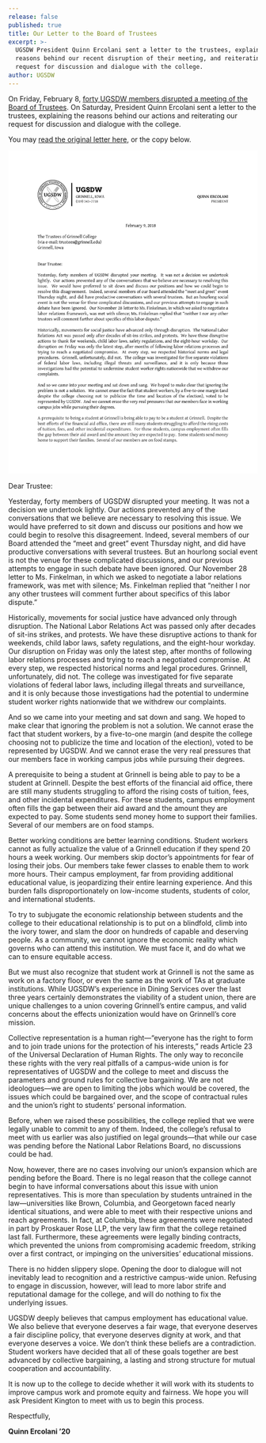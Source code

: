```yaml
---
release: false
published: true
title: Our Letter to the Board of Trustees
excerpt: >-
  UGSDW President Quinn Ercolani sent a letter to the trustees, explaining the
  reasons behind our recent disruption of their meeting, and reiterating our
  request for discussion and dialogue with the college.
author: UGSDW
---
```

On Friday, February 8, [forty UGSDW members disrupted a meeting of the Board of Trustees](/2019/02/08/trustees-walk-out-as-ugsdw-asks-for-dialogue/).  On Saturday, President Quinn Ercolani sent a letter to the trustees, explaining the reasons behind our actions and reiterating our request for discussion and dialogue with the college.

You may [read the original letter here](/assets/news/ltr020919-UGSDW-Trustees.pdf), or the copy below.

![Letter sent to Grinnell's Board of Trustees](/assets/news/ltr020919_1.jpg)

Dear Trustee:

Yesterday, forty members of UGSDW disrupted your meeting.  It was not a decision we undertook lightly.  Our actions prevented any of the conversations that we believe are necessary to resolving this issue.  We would have preferred to sit down and discuss our positions and how we could begin to resolve this disagreement.  Indeed, several members of our Board attended the “meet and greet” event Thursday night, and did have productive conversations with several trustees.  But an hourlong social event is not the venue for these complicated discussions, and our previous attempts to engage in such debate have been ignored.  Our November 28 letter to Ms. Finkelman, in which we asked to negotiate a labor relations framework, was met with silence; Ms. Finkelman replied that “neither I nor any other trustees will comment further about specifics of this labor dispute.”

Historically, movements for social justice have advanced only through disruption.  The National Labor Relations Act was passed only after decades of sit-ins strikes, and protests.  We have these disruptive actions to thank for weekends, child labor laws, safety regulations, and the eight-hour workday.  Our disruption on Friday was only the latest step, after months of following labor relations processes and trying to reach a negotiated compromise.  At every step, we respected historical norms and legal procedures.  Grinnell, unfortunately, did not.  The college was investigated for five separate violations of federal labor laws, including illegal threats and surveillance, and it is only because those investigations had the potential to undermine student worker rights nationwide that we withdrew our complaints.

And so we came into your meeting and sat down and sang.  We hoped to make clear that ignoring the problem is not a solution.  We cannot erase the fact that student workers, by a five-to-one margin (and despite the college choosing not to publicize the time and location of the election), voted to be represented by UGSDW.  And we cannot erase the very real pressures that our members face in working campus jobs while pursuing their degrees.

A prerequisite to being a student at Grinnell is being able to pay to be a student at Grinnell.  Despite the best efforts of the financial aid office, there are still many students struggling to afford the rising costs of tuition, fees, and other incidental expenditures.  For these students, campus employment often fills the gap between their aid award and the amount they are expected to pay.  Some students send money home to support their families.  Several of our members are on food stamps.

Better working conditions are better learning conditions.  Student workers cannot as fully actualize the value of a Grinnell education if they spend 20 hours a week working.  Our members skip doctor’s appointments for fear of losing their jobs.  Our members take fewer classes to enable them to work more hours.  Their campus employment, far from providing additional educational value, is jeopardizing their entire learning experience.  And this burden falls disproportionately on low-income students, students of color, and international students.  

To try to subjugate the economic relationship between students and the college to their educational relationship is to put on a blindfold, climb into the ivory tower, and slam the door on hundreds of capable and deserving people.  As a community, we cannot ignore the economic reality which governs who can attend this institution.  We must face it, and do what we can to ensure equitable access.

But we must also recognize that student work at Grinnell is not the same as work on a factory floor, or even the same as the work of TAs at graduate institutions.  While UGSDW’s experience in Dining Services over the last three years certainly demonstrates the viability of a student union, there are unique challenges to a union covering Grinnell’s entire campus, and valid concerns about the effects unionization would have on Grinnell’s core mission.

Collective representation is a human right—“everyone has the right to form and to join trade unions for the protection of his interests,” reads Article 23 of the Universal Declaration of Human Rights.  The only way to reconcile these rights with the very real pitfalls of a campus-wide union is for representatives of UGSDW and the college to meet and discuss the parameters and ground rules for collective bargaining.  We are not ideologues—we are open to limiting the jobs which would be covered, the issues which could be bargained over, and the scope of contractual rules and the union’s right to students’ personal information.

Before, when we raised these possibilities, the college replied that we were legally unable to commit to any of them.  Indeed, the college’s refusal to meet with us earlier was also justified on legal grounds—that while our case was pending before the National Labor Relations Board, no discussions could be had.  

Now, however, there are no cases involving our union’s expansion which are pending before the Board.  There is no legal reason that the college cannot begin to have informal conversations about this issue with union representatives.  This is more than speculation by students untrained in the law—universities like Brown, Columbia, and Georgetown faced nearly identical situations, and were able to meet with their respective unions and reach agreements.  In fact, at Columbia, these agreements were negotiated in part by Proskauer Rose LLP, the very law firm that the college retained last fall.  Furthermore, these agreements were legally binding contracts, which prevented the unions from compromising academic freedom, striking over a first contract, or impinging on the universities’ educational missions.

There is no hidden slippery slope.  Opening the door to dialogue will not inevitably lead to recognition and a restrictive campus-wide union.  Refusing to engage in discussion, however, will lead to more labor strife and reputational damage for the college, and will do nothing to fix the underlying issues.

UGSDW deeply believes that campus employment has educational value. We also believe that everyone deserves a fair wage, that everyone deserves a fair discipline policy, that everyone deserves dignity at work, and that everyone deserves a voice.  We don’t think these beliefs are a contradiction.  Student workers have decided that all of these goals together are best advanced by collective bargaining, a lasting and strong structure for mutual cooperation and accountability. 

It is now up to the college to decide whether it will work with its students to improve campus work and promote equity and fairness.  We hope you will ask President Kington to meet with us to begin this process.


Respectfully,

**Quinn Ercolani ’20**
